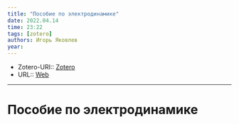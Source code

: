 ```yaml
---
title: "Пособие по электродинамике"
date: 2022.04.14
time: 23:22
tags: [zotero]
authors: Игорь Яковлев
year: 
---
```


- Zotero-URI:: [Zotero](zotero://select/items/@yakovlevPosobiePoElektrodinamike)
- URL:: [Web]()

---

# Пособие по электродинамике

